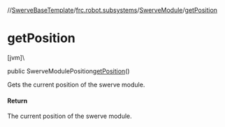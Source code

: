 //[SwerveBaseTemplate](../../../index.md)/[frc.robot.subsystems](../index.md)/[SwerveModule](index.md)/[getPosition](get-position.md)

# getPosition

[jvm]\

public SwerveModulePosition[getPosition](get-position.md)()

Gets the current position of the swerve module.

#### Return

The current position of the swerve module.
